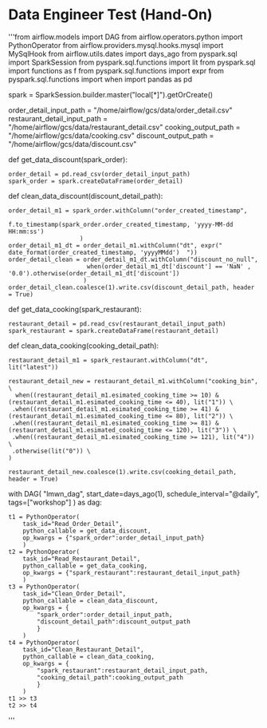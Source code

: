 # Data Engineer Test (Hand-On)

'''from airflow.models import DAG
from airflow.operators.python import PythonOperator
from airflow.providers.mysql.hooks.mysql import MySqlHook
from airflow.utils.dates import days_ago
from pyspark.sql import SparkSession
from pyspark.sql.functions import lit
from pyspark.sql import functions as f
from pyspark.sql.functions import expr
from pyspark.sql.functions import when
import pandas as pd


spark = SparkSession.builder.master("local[*]").getOrCreate()


order_detail_input_path = "/home/airflow/gcs/data/order_detail.csv"
restaurant_detail_input_path = "/home/airflow/gcs/data/restaurant_detail.csv"
cooking_output_path = "/home/airflow/gcs/data/cooking.csv"
discount_output_path = "/home/airflow/gcs/data/discount.csv"

def get_data_discount(spark_order):

    order_detail = pd.read_csv(order_detail_input_path)
    spark_order = spark.createDataFrame(order_detail) 

def clean_data_discount(discount_detail_path):

    order_detail_m1 = spark_order.withColumn("order_created_timestamp",
                        f.to_timestamp(spark_order.order_created_timestamp, 'yyyy-MM-dd HH:mm:ss')
                        )
    order_detail_m1_dt = order_detail_m1.withColumn("dt", expr(" date_format(order_created_timestamp, 'yyyyMMdd')  "))
    order_detail_clean = order_detail_m1_dt.withColumn("discount_no_null", 
                          when(order_detail_m1_dt['discount'] == 'NaN' , '0.0').otherwise(order_detail_m1_dt['discount'])
                         )
    order_detail_clean.coalesce(1).write.csv(discount_detail_path, header = True)
                                

def get_data_cooking(spark_restaurant):

    restaurant_detail = pd.read_csv(restaurant_detail_input_path)
    spark_restaurant = spark.createDataFrame(restaurant_detail) 


def clean_data_cooking(cooking_detail_path):

    restaurant_detail_m1 = spark_restaurant.withColumn("dt", lit("latest"))

    restaurant_detail_new = restaurant_detail_m1.withColumn("cooking_bin", \
      when((restaurant_detail_m1.esimated_cooking_time >= 10) & (restaurant_detail_m1.esimated_cooking_time <= 40), lit("1")) \
     .when((restaurant_detail_m1.esimated_cooking_time >= 41) & (restaurant_detail_m1.esimated_cooking_time <= 80), lit("2")) \
     .when((restaurant_detail_m1.esimated_cooking_time >= 81) & (restaurant_detail_m1.esimated_cooking_time <= 120), lit("3")) \
     .when((restaurant_detail_m1.esimated_cooking_time >= 121), lit("4")) \
     .otherwise(lit("0")) \
    )

    restaurant_detail_new.coalesce(1).write.csv(cooking_detail_path, header = True)

with DAG(
    "lmwn_dag",
    start_date=days_ago(1),
    schedule_interval="@daily",
    tags=["workshop"]
) as dag:


    t1 = PythonOperator(
        task_id="Read_Order_Detail",
        python_callable = get_data_discount,
        op_kwargs = {"spark_order":order_detail_input_path}
        )
    t2 = PythonOperator(
        task_id="Read_Restaurant_Detail",
        python_callable = get_data_cooking,
        op_kwargs = {"spark_restaurant":restaurant_detail_input_path}
        )
    t3 = PythonOperator(
        task_id="Clean_Order_Detail",
        python_callable = clean_data_discount,
        op_kwargs = {
            "spark_order":order_detail_input_path,
            "discount_detail_path":discount_output_path
            }
        )
    t4 = PythonOperator(
        task_id="Clean_Restaurant_Detail",
        python_callable = clean_data_cooking,
        op_kwargs = {
            "spark_restaurant":restaurant_detail_input_path,
            "cooking_detail_path":cooking_output_path
            }
        )
    t1 >> t3
    t2 >> t4
'''
